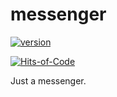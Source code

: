 # messenger

[![version](https://img.shields.io/badge/version-0.2-green.svg)](https://github.com/ivanjermakov/messenger/releases/latest)

[![Hits-of-Code](https://hitsofcode.com/github/ivanjermakov/messenger)](https://hitsofcode.com/view/<service>/<user>/<repo>)

Just a messenger.

